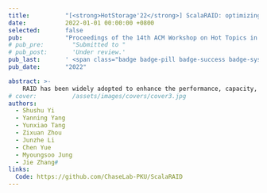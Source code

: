 ```yaml
---
title:          "[<strong>HotStorage'22</strong>] ScalaRAID: optimizing linux software RAID system for next-generation storage"
date:           2022-01-01 00:00:00 +0800
selected:       false
pub:            "Proceedings of the 14th ACM Workshop on Hot Topics in Storage and File Systems (HotStorage'22)"
# pub_pre:        "Submitted to "
# pub_post:       'Under review.'
pub_last:       ' <span class="badge badge-pill badge-success badge-system">System</span>'
pub_date:       "2022"

abstract: >-
    RAID has been widely adopted to enhance the performance, capacity, and reliability of the existing storage systems. However, we observe that the Linux software RAID (mdraid) suffers from its poor implementation of the lock mechanism. To address this, we propose ScalaRAID, which refines the role domain of locks and designs a new data structure to prevent different threads from preempting the RAID resources. By doing so, ScalaRAID can maximize the thread-level parallelism and reduce the time consumption of I/O request handling. Our evaluation results reveal that ScalaRAID can improve throughput by 89.4% while decreasing 99.99th percentile latency by 85.4% compared to mdraid.
# cover:          /assets/images/covers/cover3.jpg
authors:
  - Shushu Yi
  - Yanning Yang
  - Yunxiao Tang
  - Zixuan Zhou
  - Junzhe Li
  - Chen Yue
  - Myoungsoo Jung
  - Jie Zhang#
links:
  Code: https://github.com/ChaseLab-PKU/ScalaRAID
---
```

